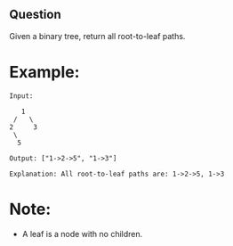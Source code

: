 ## Question
Given a binary tree, return all root-to-leaf paths.

# Example:
```
Input:

   1
 /   \
2     3
 \
  5

Output: ["1->2->5", "1->3"]

Explanation: All root-to-leaf paths are: 1->2->5, 1->3
```
# Note:
- A leaf is a node with no children.